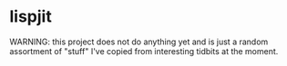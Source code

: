 lispjit
=======

WARNING: this project does not do anything yet and is just a random assortment of "stuff" I've copied from interesting tidbits at the moment.
